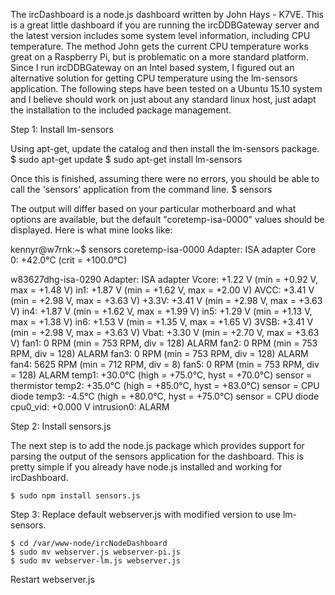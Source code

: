 The ircDashboard is a node.js dashboard written by John Hays - K7VE. This is a great little dashboard if you are running the ircDDBGateway server and the latest version includes some system level information, including CPU temperature. The method John gets the current CPU temperature works great on a Raspberry Pi, but is problematic on a more standard platform. Since I run ircDDBGateway on an Intel based system, I figured out an alternative solution for getting CPU temperature using the lm-sensors application. The following steps have been tested on a Ubuntu 15.10 system and I believe should work on just about any standard linux host, just adapt the installation to the included package management.

Step 1: Install lm-sensors

Using apt-get, update the catalog and then install the lm-sensors package.
	$ sudo apt-get update
	$ sudo apt-get install lm-sensors
	
Once this is finished, assuming there were no errors, you should be able to call the 'sensors' application from the command line. 
	$ sensors
	
The output will differ based on your particular motherboard and what options are available, but the default "coretemp-isa-0000" values should be displayed. Here is what mine looks like:

kennyr@w7rnk:~$ sensors
coretemp-isa-0000
Adapter: ISA adapter
Core 0:       +42.0°C  (crit = +100.0°C)

w83627dhg-isa-0290
Adapter: ISA adapter
Vcore:        +1.22 V  (min =  +0.92 V, max =  +1.48 V)
in1:          +1.87 V  (min =  +1.62 V, max =  +2.00 V)
AVCC:         +3.41 V  (min =  +2.98 V, max =  +3.63 V)
+3.3V:        +3.41 V  (min =  +2.98 V, max =  +3.63 V)
in4:          +1.87 V  (min =  +1.62 V, max =  +1.99 V)
in5:          +1.29 V  (min =  +1.13 V, max =  +1.38 V)
in6:          +1.53 V  (min =  +1.35 V, max =  +1.65 V)
3VSB:         +3.41 V  (min =  +2.98 V, max =  +3.63 V)
Vbat:         +3.30 V  (min =  +2.70 V, max =  +3.63 V)
fan1:           0 RPM  (min =  753 RPM, div = 128)  ALARM
fan2:           0 RPM  (min =  753 RPM, div = 128)  ALARM
fan3:           0 RPM  (min =  753 RPM, div = 128)  ALARM
fan4:        5625 RPM  (min =  712 RPM, div = 8)
fan5:           0 RPM  (min =  753 RPM, div = 128)  ALARM
temp1:        +30.0°C  (high = +75.0°C, hyst = +70.0°C)  sensor = thermistor
temp2:        +35.0°C  (high = +85.0°C, hyst = +83.0°C)  sensor = CPU diode
temp3:         -4.5°C  (high = +80.0°C, hyst = +75.0°C)  sensor = CPU diode
cpu0_vid:    +0.000 V
intrusion0:  ALARM


Step 2: Install sensors.js

The next step is to add the node.js package which provides support for parsing the output of the sensors application for the dashboard. This is pretty simple if you already have node.js installed and working for ircDashboard.

	$ sudo npm install sensors.js
	
Step 3: Replace default webserver.js with modified version to use lm-sensors.

	$ cd /var/www-node/ircNodeDashboard
	$ sudo mv webserver.js webserver-pi.js
	$ sudo mv webserver-lm.js webserver.js
	
Restart webserver.js
	
